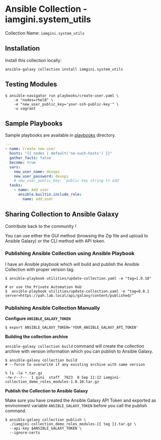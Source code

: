 # Ansible Collection - iamgini.system_utils

Collection Name: `iamgini.system_utils`

## Installation

Install this collection locally:

```shell
ansible-galaxy collection install iamgini.system_utils
```

## Testing Modules

```shell
$ ansible-navigator run playbooks/create-user.yaml \
    -e "nodes=rhel8" \
    -e "new_user_public_key='your-ssh-public-key'" \
    -u vagrant
```

## Sample Playbooks

Sample playbooks are available in [playbooks](playbooks) directory.

```yaml
---
- name: Create new user
  hosts: "{{ nodes | default('no-such-hosts') }}"
  gather_facts: false
  become: true
  vars:
    new_user_name: devops
    new_user_password: devops
    # new_user_public_key: 'public key string to add'
  tasks:
    - name: Add user
      ansible.builtin.include_role:
        name: add_user
```

## Sharing Collection to Ansible Galaxy

Contribute back to the community !

You can use either the GUI method (browsing the Zip file and upload to Ansible Galaxy) or the CLI method with API token.

### Publishing Ansible Collection using Ansible Playbook

I have an Ansible playbook which will build and publish the Ansible Collection with proper version tag.

```shell
$ ansible-playbook utilities/update-collection.yaml -e "tag=1.0.10"

# or use the Private Automation Hub
$  ansible-playbook utilities/update-collection.yaml -e "tag=0.0.1 server=https://pah.lab.local/api/galaxy/content/published/"
```

### Publishing Ansible Collection Manually

**Configure `ANSIBLE_GALAXY_TOKEN`**

```shell
$ export ANSIBLE_GALAXY_TOKEN='YOUR_ANSIBLE_GALAXY_API_TOKEN'
```

**Building the collection archive**

`ansible-galaxy collection build` command will create the collection archive with version information which you can publish to Ansible Galaxy.

```shell
$ ansible-galaxy collection build
# --force to overwrite if any existing archive with same version

% ls -la *.tar.gz
-rw-r--r--  1 gini  staff  7023  8 Sep 11:12 iamgini-collection_demo_roles_modules-1.0.10.tar.gz
```

**Publish the Collection to Ansible Galaxy**

Make sure you have created the Ansible Galaxy API Token and exported as environment variable `ANSIBLE_GALAXY_TOKEN` before you call the publish command.

```shell
$ ansible-galaxy collection publish \
  ./iamgini-collection_demo_roles_modules-{{ tag }}.tar.gz \
  --api-key $ANSIBLE_GALAXY_TOKEN \
  --ignore-certs
```
